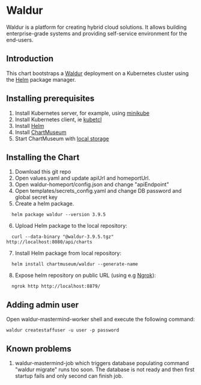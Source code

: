 # Waldur

Waldur is a platform for creating hybrid cloud solutions. It allows building enterprise-grade systems and providing self-service environment for the end-users.

## Introduction

This chart bootstraps a [Waldur](https://waldur.com/) deployment on a Kubernetes cluster using the [Helm](https://helm.sh) package manager.

## Installing prerequisites

1. Install Kubernetes server, for example, using [minikube](https://minikube.sigs.k8s.io/docs/start/linux/)
2. Install Kubernetes client, ie [kubetcl](https://kubernetes.io/docs/tasks/tools/install-kubectl/#install-kubectl-on-linux)
3. Install [Helm](https://helm.sh/docs/intro/install/#from-script)
4. Install [ChartMuseum](https://chartmuseum.com/docs/#installation)
5. Start ChartMuseum with [local storage](https://chartmuseum.com/docs/#using-with-local-filesystem-storage)

## Installing the Chart

1. Download this git repo
2. Open values.yaml and update apiUrl and homeportUrl.
3. Open waldur-homeport/config.json and change "apiEndpoint"
4. Open templates/secrets_config.yaml and change DB password and global secret key
5. Create a helm package.
```
  helm package waldur --version 3.9.5
```
6. Upload Helm package to the local repository:
```
  curl --data-binary "@waldur-3.9.5.tgz" http://localhost:8080/api/charts
```
7. Install Helm package from local repository:
```
  helm install chartmuseum/waldur --generate-name
```
8. Expose helm repository on public URL (using e.g [Ngrok](https://ngrok.com/)):
```
  ngrok http http://localhost:8879/
```

## Adding admin user

Open waldur-mastermind-worker shell and execute the following command:

```waldur createstaffuser -u user -p password```

## Known problems

1. waldur-mastermind-job which triggers database populating command "waldur migrate" runs too soon. The database is not ready and then first startup fails and only second can finish job.
